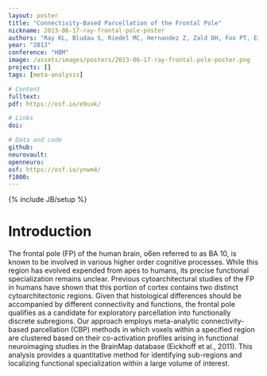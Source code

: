 ```yaml
---
layout: poster
title: "Connectivity-Based Parcellation of the Frontal Pole"
nickname: 2013-06-17-ray-frontal-pole-poster
authors: "Ray KL, Bludau S, Riedel MC, Hernandez Z, Zald DH, Fox PT, Eickhoff SB, Laird AR"
year: "2013"
conference: "HBM"
image: /assets/images/posters/2013-06-17-ray-frontal-pole-poster.png
projects: []
tags: [meta-analysis]

# Content
fulltext:
pdf: https://osf.io/e9uxk/

# Links
doi:

# Data and code
github:
neurovault:
openneuro:
osf: https://osf.io/ynwm4/
f1000:
---
```

{% include JB/setup %}

# Introduction

The frontal pole (FP) of the human brain, o6en referred to as BA 10, is known to be involved in various higher order cognitive processes. While this region has evolved expended from apes to humans, its precise functional specialization remains unclear. Previous cytoarchitectural studies of the FP in humans have shown that this portion of cortex contains two distinct cytoarchitectonic regions. Given that histological differences should be accompanied by different connectivity and functions, the frontal pole qualifies as a candidate for exploratory parcellation into functionally discrete subregions.
Our approach employs meta-analytic connectivity-based parcellation (CBP) methods in which voxels within a specified region are clustered based on their co-activation profiles arising in functional neuroimaging studies in the BrainMap database (Eickhoff et al., 2011). This analysis provides a quantitative method for identifying sub-regions and localizing functional specialization within a large volume of interest.
